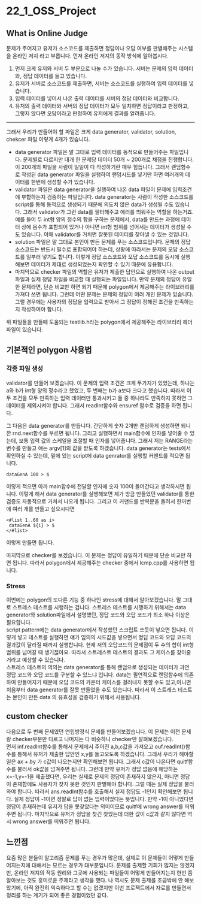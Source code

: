 # 22_1_OSS_Project

## What is Online Judge

문제가 주어지고 유저가 소스코드를 제출하면 정답이나 오답 여부를 판별해주는 시스템을 온라인 저지 라고 부릅니다. 먼저 온라인 저지의 동작 방식에 알아봅시다.

1. 먼저 크게 유저와 서버 두 부분으로 나눌 수가 있습니다. 서버는 문제의 입력 데이터와, 정답 데이터를 들고 있습니다.
2. 유저가 서버로 소스코드를 제출하면, 서버는 소스코드를 실행하여 입력 데이터를 넣습니다.
3. 입력 데이터를 넣어서 나온 출력 데이터를 서버의 정답 데이터와 비교합니다.
4. 유저의 출력 데이터와 서버의 정답 데이터가 모두 일치하면 정답이라고 판정하고, 그렇지 않다면 오답이라고 판정하여 유저에게 결과를 알려줍니다.

---

그래서 우리가 만들어야 할 파일은 크게 data generator, validator, solution, chekcer 파일 이렇게 4개가 있습니다.

- data generator 파일은 말 그대로 입력 데이터를 동적으로 만들어주는 파일입니다. 문제별로 다르지만 대개 한 문제당 데이터 50개 ~ 200개로 채점을 진행합니다. 이 200개의 파일을 사람이 일일이 다 작성하기란 매우 힘듭니다. 그래서 랜덤함수로 작성된 data generator 파일을 실행하여 랜덤시드를 넣기만 하면 여러개의 데이터를 한번에 생성할 수가 있습니다.
- validator 파일은 data generator을 실행하여 나온 data 파일이 문제에 입력조건에 부합하는지 검증하는 파일입니다. data generator는 사람이 작성한 소스코드를 script를 통해 동적으로 생성되기 때문에 의도치 않은 data가 생성될 수도 있습니다. 그래서 validator가 그런 data를 필터해주고 에러를 띄워주는 역할을 하는거죠. 예를 들어 두 int형 양의 정수의 합을 구하는 문제에서, data를 만드는 과정에 데이터 상에 음수가 포함되어 있거나 아니면 int형 범위를 넘어서는 데이터가 생성될 수도 있습니다. 이때 validator를 거치면 잘못된 데이터를 찾아낼 수 있는 것입니다.
- solution 파일은 말 그대로 본인이 만든 문제를 푸는 소스코드입니다. 문제의 정답 소스코드는 반드시 필수로 포함되어야 하는데, 상황에 따라서는 문제의 오답 소스코드를 일부러 넣기도 합니다. 이렇게 정답 소스코드와 오답 소스코드를 동시에 실행해보면 데이터가 제대로 생성되었는지 확인할 수 있기 때문에 유용합니다.
- 마지막으로 checker 파일의 역할은 유저가 제출한 답안으로 실행하여 나온 output파일과 실제 정답 파일을 비교할 때 실행되는 파일입니다. 만약 문제의 정답이 유일한 문제라면, 단순 비교만 하면 되기 때문에 polygon에서 제공해주는 라이브러리를 가져다 쓰면 됩니다. 그런데 어떤 문제는 문제의 정답이 여러 개인 문제가 있습니다. 그럴 경우에는 사용자의 정답을 입력으로 받아서 그 정답이 정해진 조건을 만족하는지 작성하여야 합니다.

위 파일들을 만들때 도움되는 testlib.h라는 polygon에서 제공해주는 라이브러리 헤더파일이 있습니다.

## 기본적인 polygon 사용법

### 각종 파일 생성

validator를 만들어 보겠습니다. 이 문제의 입력 조건은 크게 두가지가 있었는데, 하나는 a와 b가 int형 양의 정수라고 했었고, 두 번째는 b가 a보다 크다고 했습니다. 따라서 이 두 조건을 모두 만족하는 입력 데이터만 통과시키고 둘 중 하나라도 만족하지 못하면 그 데이터를 제외시켜야 합니다. 그래서 readInt함수와 ensuref 함수로 검증을 하면 됩니다.

그 다음은 data generator를 만듭니다. 간단하게 숫자 2개만 랜덤하게 생성하면 되니깐 rnd.next함수를 부르면 됩니다. 그리고 실행하면서 main함수에 인자를 넣어줄 수 있는데, 보통 입력 값의 스케일을 조절할 때 인자를 넣어줍니다. 그래서 저는 RANGE라는 변수를 만들고 얘는 argv[1]의 값을 받도록 하겠습니다. data generator는 tests에서 확인하실 수 있는데, 밑에 있는 script에 data genrator를 실행할 커맨드를 적으면 됩니다.

```
dataGenA 100 > $
```

이렇게 적으면 아까 main함수에 전달할 인자에 숫자 100이 들어간다고 생각하시면 됩니다. 이렇게 해서 data generator를 실행해보면 제가 방금 만들었던 validator를 통한 검증도 자동적으로 거쳐서 나오게 됩니다. 그리고 이 커맨드를 반복문을 돌려서 한꺼번에 여러 개를 만들고 싶으시다면

```
<#list 1..60 as i>
 dataGenA ${i} > $
</#list>
```

이렇게 만들면 됩니다.

마지막으로 checker를 보겠습니다. 이 문제는 정답이 유일하기 때문에 단순 비교만 하면 됩니다. 따라서 polygon에서 제공해주는 checker 중에서 lcmp.cpp를 사용하면 됩니다.

### Stress

이번에는 polygon의 또다른 기능 중 하나인 stress에 대해서 알아보겠습니다. 말 그대로 스트레스 테스트를 시행하는 겁니다. 스트레스 테스트를 시행하기 위해서는 data generator와 solution파일에서 설명했던, 정답 코드와 오답 코드가 최소 하나 이상은 필요합니다.  
script pattern에는 data generator에서 작성했던 스크립트 쓰듯이 넣으면 됩니다. 이렇게 넣고 테스트를 실행하면 얘가 임의의 시드값을 넣으면서 정답 코드와 오답 코드의 결과값이 달라질 때까지 실행합니다. 현재 저의 오답코드의 문제점이 두 수의 합이 int형 범위를 넘어갈 때 생기잖아요. 따라서 스트레스트 테스트의 결과도 그 케이스를 찾아줄거라고 예상할 수 있습니다.  
스트레스 테스트의 의의는 data generator를 통해 랜덤으로 생성되는 데이터가 과연 정답 코드와 오답 코드를 구분할 수 있느냐 입니다. data는 필연적으로 랜덤함수에 의존하여 만들어지기 때문에 오답 코드의 카운터 케이스를 걸러내지 못할 수도 있고,아니면 처음부터 data generator를 잘못 만들었을 수도 있습니다. 따라서 이 스트레스 테스트는 본인이 만든 data 의 유효성을 검증하기 위해서 사용됩니다.

## custom checker

다음으로 두 번째 문제였던 연립방정식 문제를 만들어보겠습니다. 이 문제는 이전 문제랑 checker부분만 다르고 나머지는 다 비슷하니 checker만 살펴보겠습니다.  
먼저 inf.readInt함수를 통해서 문제에서 주어진 a,b,c값을 가져오고 ouf.readInt()함수를 통해서 유저가 제출한 답안인 x,y를 들고오도록 하겠습니다. 그래서 우리가 해야할 일은 a*x + b*y 가 c값이 나오는지만 확인해보면 됩니다. 그래서 c값이 나온다면 quitf함수를 불러서 ok값을 넘겨주면 됩니다. 그런데 만약 유저가 정답 없음에 해당하는 x=-1,y=-1을 제출했다면, 우리는 실제로 문제의 정답이 존재하지 않은지, 아니면 정답이 존재함에도 사용자가 찾지 못한 것인지 판별해야 합니다. 그럴 때는 실제 정답을 불러와야 합니다. 따라서 ans.readInt함수를 호출해서 실제 정답도 -1인지 확인해보면 됩니다. 실제 정답이 -1이면 정말로 답이 없는 입력이었다는 뜻입니다. 만약 -1이 아니었다면 정답이 존재하는데 유저가 답을 못찾았다는 의미이므로 quitf에 wrong answer를 띄워주면 됩니다. 마지막으로 유저가 정답을 찾긴 찾았는데 더한 값이 c값과 같지 않다면 역시 wrong answer를 띄워주면 됩니다.

## 느낀점

요즘 많은 분들이 알고리즘 문제를 푸는 경우가 많은데, 실제로 이 문제들이 어떻게 만들어지는지에 대해서는 모르는 경우가 대부분입니다. 문제를 출제할 기회가 많지는 않겠지만, 온라인 저지의 작동 원리와 그곳에 사용되는 파일들이 어떻게 만들어지는지 한번 쯤 알아보는 것도 흥미로운 주제라고 생각을 했다. 나 역시도 문제 출제를 조금밖에 안 해보았기에, 아직 완전히 익숙하다고 할 수는 없겠지만 이번 프로젝트에서 자료를 만들면서 정리를 하는 계기가 되어 좋은 경험이었던 같다.
